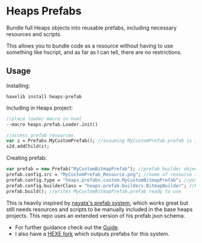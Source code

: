 # Heaps Prefabs

Bundle full Heaps objects into reusable prefabs, including necessary resources and scripts. 

This allows you to bundle code as a resource without having to use something like hscript, and as far as I can tell, there are no restrictions. 

## Usage

Installing:

```
haxelib install heaps-prefab
```

Including in Heaps project:

```haxe
//place loader macro in hxml
--macro heaps.prefab.Loader.init()

//access prefab resources
var z = Prefabs.MyCustomPrefab(); //assuming MyCustomPrefab.prefab is in your /res folder
s2d.addChild(z);
```

Creating prefab:

```haxe
var prefab = new Prefab("MyCustomBitmapPrefab"); //prefab builder object
prefab.config.src = "MyCustomPrefab_Resource.png"; //name of resource in local /res folder
prefab.config.type = "heaps.prefabs.custom.MyCustomBitmapPrefab"; //path of class to build
prefab.config.builderClass = "heaps.prefab.builders.BitmapBuilder"; //builder for the class, either use a built in one or make one yourself
prefab.build(); //writes MyCustomBitmapPrefab.prefab ready to use
```

This is heavily inspired by [nayata's prefab system](https://github.com/nayata/prefab), which works great but still needs resources and scripts to be manually included in the base heaps projects. This repo uses an extended version of his prefab json schema.

- For further guidance check out the [Guide](https://github.com/c-g-dev/heaps-prefab/wiki/Guide).
- I also have a [HEXE fork](https://github.com/c-g-dev/hexe-fork) which outputs prefabs for this system.
